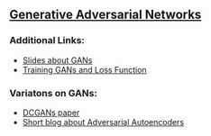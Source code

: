 ## [Generative Adversarial Networks](https://arxiv.org/pdf/1406.2661.pdf)


### Additional Links:

  * [Slides about GANs](https://www.slideshare.net/ssuser77ee21/generative-adversarial-networks-70896091)
  * [Training GANs and Loss Function](https://danieltakeshi.github.io/2017/03/05/understanding-generative-adversarial-networks/)

### Variatons on GANs:

  * [DCGANs paper](https://arxiv.org/pdf/1511.06434.pdf)
  * [Short blog about Adversarial Autoencoders](https://hjweide.github.io/adversarial-autoencoders)

